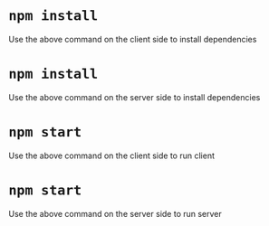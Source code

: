 # `npm install`

Use the above command on the client side to install dependencies

# `npm install`

Use the above command on the server side to install dependencies

# `npm start`

Use the above command on the client side to run client

# `npm start`

Use the above command on the server side to run server
